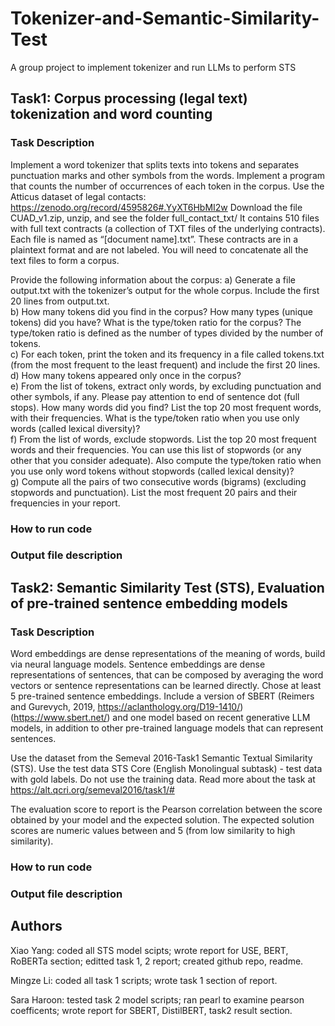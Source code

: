 # Tokenizer-and-Semantic-Similarity-Test
A group project to implement tokenizer and run LLMs to perform STS

## Task1: Corpus processing (legal text) tokenization and word counting

### Task Description
Implement a word tokenizer that splits texts into tokens and separates punctuation marks and other symbols from the words. Implement a program that counts the number of occurrences of each token in the corpus.
Use the Atticus dataset of legal contacts: https://zenodo.org/record/4595826#.YyXT6HbMI2w
Download the file CUAD_v1.zip, unzip, and see the folder full_contact_txt/
It contains 510 files with full text contracts (a collection of TXT files of the underlying contracts). Each file is named as “[document name].txt”. These contracts are in a plaintext format and are not labeled. You will need to concatenate all the text files to form a corpus.

Provide the following information about the corpus:
a) Generate a file output.txt with the tokenizer’s output for the whole corpus. Include the first 20 lines from output.txt. <br />
b) How many tokens did you find in the corpus? How many types (unique tokens) did you have? What is the type/token ratio for the corpus? The type/token ratio is defined as the number of types divided by the number of tokens. <br />
c) For each token, print the token and its frequency in a file called tokens.txt (from the most frequent to the least frequent) and include the first 20 lines. <br />
d) How many tokens appeared only once in the corpus? <br />
e) From the list of tokens, extract only words, by excluding punctuation and other symbols, if any. Please pay attention to end of sentence dot (full stops). How many words did you find? List the top 20 most frequent words, with their frequencies. What is the type/token ratio when you use only words (called lexical diversity)? <br />
f) From the list of words, exclude stopwords. List the top 20 most frequent words and their frequencies. You can use this list of stopwords (or any other that you consider adequate). Also compute the type/token ratio when you use only word tokens without stopwords (called lexical density)? <br />
g) Compute all the pairs of two consecutive words (bigrams) (excluding stopwords and punctuation). List the most frequent 20 pairs and their frequencies in your report. <br />

### How to run code


### Output file description




## Task2: Semantic Similarity Test (STS), Evaluation of pre-trained sentence embedding models 

### Task Description
Word embeddings are dense representations of the meaning of words, build via neural language models. Sentence embeddings are dense representations of sentences, that can be composed by averaging the word vectors or sentence representations can be learned directly. Chose at least 5 pre-trained sentence embeddings. Include a version of SBERT (Reimers and Gurevych, 2019, https://aclanthology.org/D19-1410/) (https://www.sbert.net/) and one model based on recent generative LLM models, in addition to other pre-trained language models that can represent sentences.

Use the dataset from the Semeval 2016-Task1 Semantic Textual Similarity (STS).
Use the test data STS Core (English Monolingual subtask) - test data with gold labels.  Do not use the training data. Read more about the task at https://alt.qcri.org/semeval2016/task1/#

The evaluation score to report is the Pearson correlation between the score obtained by your model and the expected solution. The expected solution scores are numeric values between and 5 (from low similarity to high similarity).

### How to run code

### Output file description





## Authors

Xiao Yang: 
coded all STS model scipts; wrote report for USE, BERT, RoBERTa section; editted task 1, 2 report; created github repo, readme.

Mingze Li:
coded all task 1 scripts; wrote task 1 section of report.

Sara Haroon: 
tested task 2 model scripts; ran pearl to examine pearson coefficents; wrote report for SBERT, DistilBERT, task2 result section. 
